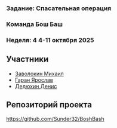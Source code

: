 ### Задание: Спасательная операция 

### Команда Бош Баш
### Неделя: 4 4-11 октября 2025   

## Участники
- [Заволокин Михаил](https://github.com/Sunder32) 
- [Гаран Ярослав](https://github.com/участник2)
- [Дедюхин Денис](https://github.com/FaraPIMP)

## Репозиторий проекта
https://github.com/Sunder32/BoshBash